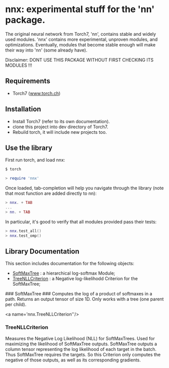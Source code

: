 # nnx: experimental stuff for the 'nn' package.

The original neural network from Torch7, 'nn', contains stable and widely
used modules. 'nnx' contains more experimental, unproven modules, and
optimizations. Eventually, modules that become stable enough will make 
their way into 'nn' (some already have).

Disclaimer: DONT USE THIS PACKAGE WITHOUT FIRST CHECKING ITS MODULES !!!

## Requirements

* Torch7 (www.torch.ch)

## Installation

* Install Torch7 (refer to its own documentation).
* clone this project into dev directory of Torch7.
* Rebuild torch, it will include new projects too.

## Use the library

First run torch, and load nnx:

``` sh
$ torch
``` 

``` lua
> require 'nnx'
```

Once loaded, tab-completion will help you navigate through the
library (note that most function are added directly to nn):

``` lua
> nnx. + TAB
...
> nn. + TAB
```

In particular, it's good to verify that all modules provided pass their
tests:

``` lua
> nnx.test_all()
> nnx.test_omp()
```

## Library Documentation ##
This section includes documentation for the following objects:
 * [SoftMaxTree](#nnx.SoftMaxTree) : a hierarchical log-softmax Module;
 * [TreeNLLCriterion](#nnx.TreeNLLCriterion) : a Negative log-likelihodd Criterion for the SoftMaxTree;

<a name='nnx.SoftMaxTree'/>
### SoftMaxTree ###
Computes the log of a product of softmaxes in a path.
Returns an output tensor of size 1D.
Only works with a tree (one parent per child).

<a name='nnx.TreeNLLCriterion''/>
### TreeNLLCriterion ###
Measures the Negative Log Likelihood (NLL) for SoftMaxTrees. 
Used for maximizing the likelihood of SoftMaxTree outputs.
SoftMaxTree outputs a column tensor representing the log likelihood
of each target in the batch. Thus SoftMaxTree requires the targets.
So this Criterion only computes the negative of those outputs, as 
well as its corresponding gradients.
